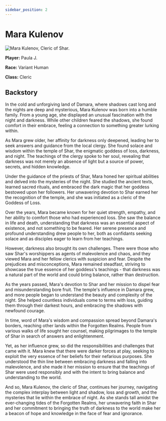 ```yaml
---
sidebar_position: 2
---
```

# Mara Kulenov

<p><img alt="Mara Kulenov, Cleric of Shar." src="https://res.cloudinary.com/colabottles/image/upload/v1692652742/mara.jpg"/></p>

**Player:** Paula J.

**Race:** Variant Human

**Class:** Cleric

## Backstory

In the cold and unforgiving land of Damara, where shadows cast long and the nights are deep and mysterious, Mara Kulenov was born into a humble family. From a young age, she displayed an unusual fascination with the night and darkness. While other children feared the shadows, she found comfort in their embrace, feeling a connection to something greater lurking within.

As Mara grew older, her affinity for darkness only deepened, leading her to seek answers and guidance from the local clergy. She found solace and wisdom within the temple of Shar, the enigmatic goddess of loss, darkness, and night. The teachings of the clergy spoke to her soul, revealing that darkness was not merely an absence of light but a source of power, secrets, and hidden knowledge.

Under the guidance of the priests of Shar, Mara honed her spiritual abilities and delved into the mysteries of the night. She studied the ancient texts, learned sacred rituals, and embraced the dark magic that her goddess bestowed upon her followers. Her unwavering devotion to Shar earned her the recognition of the temple, and she was initiated as a cleric of the Goddess of Loss.

Over the years, Mara became known for her quiet strength, empathy, and her ability to comfort those who had experienced loss. She saw the balance in life and death, understanding that darkness was an essential aspect of existence, and not something to be feared. Her serene presence and profound understanding drew people to her, both as confidants seeking solace and as disciples eager to learn from her teachings.

However, darkness also brought its own challenges. There were those who saw Shar's worshippers as agents of malevolence and chaos, and they viewed Mara and her fellow clerics with suspicion and fear. Despite the prejudices and misconceptions, Mara remained steadfast, striving to showcase the true essence of her goddess's teachings - that darkness was a natural part of the world and could bring balance, rather than destruction.

As the years passed, Mara's devotion to Shar and her mission to dispel fear and misunderstanding bore fruit. The temple's influence in Damara grew, and more people began to understand the beauty and complexity of the night. She helped countless individuals come to terms with loss, guiding them through their darkest hours, and embracing the shadows with newfound courage.

In time, word of Mara's wisdom and compassion spread beyond Damara's borders, reaching other lands within the Forgotten Realms. People from various walks of life sought her counsel, making pilgrimages to the temple of Shar in search of answers and enlightenment.

Yet, as her influence grew, so did the responsibilities and challenges that came with it. Mara knew that there were darker forces at play, seeking to exploit the very essence of her beliefs for their nefarious purposes. She understood the thin line between embracing darkness and falling into malevolence, and she made it her mission to ensure that the teachings of Shar were used responsibly and with the intent to bring balance and understanding to the world.

And so, Mara Kulenov, the cleric of Shar, continues her journey, navigating the complex interplay between light and shadow, loss and growth, and the mysteries that lie within the embrace of night. As she stands tall amidst the ever-changing tides of the Forgotten Realms, her unwavering faith in Shar and her commitment to bringing the truth of darkness to the world make her a beacon of hope and knowledge in the face of fear and ignorance.
